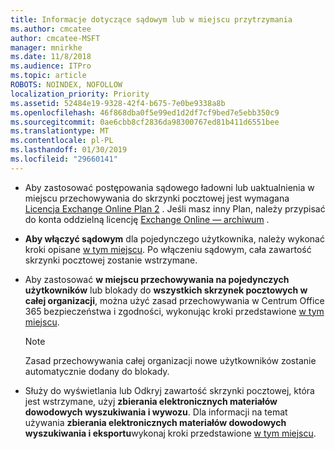 ```yaml
---
title: Informacje dotyczące sądowym lub w miejscu przytrzymania
ms.author: cmcatee
author: cmcatee-MSFT
manager: mnirkhe
ms.date: 11/8/2018
ms.audience: ITPro
ms.topic: article
ROBOTS: NOINDEX, NOFOLLOW
localization_priority: Priority
ms.assetid: 52484e19-9328-42f4-b675-7e0be9338a8b
ms.openlocfilehash: 46f868dba0f5e99ed1d2df7cf9bed7e5ebb350c9
ms.sourcegitcommit: 0ae6cbb8cf2836da98300767ed81b411d6551bee
ms.translationtype: MT
ms.contentlocale: pl-PL
ms.lasthandoff: 01/30/2019
ms.locfileid: "29660141"
---
```

- Aby zastosować postępowania sądowego ładowni lub uaktualnienia w miejscu przechowywania do skrzynki pocztowej jest wymagana [Licencja Exchange Online Plan 2](https://docs.microsoft.com/office365/servicedescriptions/office-365-platform-service-description/office-365-plan-options) . Jeśli masz inny Plan, należy przypisać do konta oddzielną licencję [Exchange Online — archiwum](https://docs.microsoft.com/office365/servicedescriptions/exchange-online-archiving-service-description/exchange-online-archiving-service-description) . 
    
- **Aby włączyć sądowym** dla pojedynczego użytkownika, należy wykonać kroki opisane [w tym miejscu](https://docs.microsoft.com/office365/SecurityCompliance/place-a-mailbox-on-litigation-hold). Po włączeniu sądowym, cała zawartość skrzynki pocztowej zostanie wstrzymane.
    
- Aby zastosować **w miejscu przechowywania na pojedynczych użytkowników** lub blokady do **wszystkich skrzynek pocztowych w całej organizacji**, można użyć zasad przechowywania w Centrum Office 365 bezpieczeństwa i zgodności, wykonując kroki przedstawione [w tym miejscu](https://docs.microsoft.com/Office365/securitycompliance/retention-policies ).
    
    > [!NOTE]
    > Zasad przechowywania całej organizacji nowe użytkowników zostanie automatycznie dodany do blokady. 
  
- Służy do wyświetlania lub Odkryj zawartość skrzynki pocztowej, która jest wstrzymane, użyj **zbierania elektronicznych materiałów dowodowych wyszukiwania i wywozu**. Dla informacji na temat używania **zbierania elektronicznych materiałów dowodowych wyszukiwania i eksportu**wykonaj kroki przedstawione [w tym miejscu](https://docs.microsoft.com/office365/securitycompliance/export-search-results).
    

